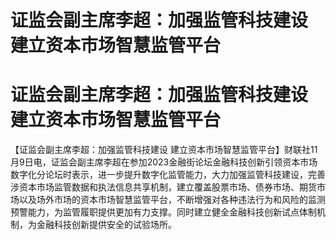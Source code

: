 # 证监会副主席李超：加强监管科技建设 建立资本市场智慧监管平台

# 证监会副主席李超：加强监管科技建设 建立资本市场智慧监管平台

【证监会副主席李超：加强监管科技建设
建立资本市场智慧监管平台】财联社11月9日电，证监会副主席李超在参加2023金融街论坛金融科技创新引领资本市场数字化分论坛时表示，进一步提升数字化监管能力，大力加强监管科技建设，完善涉资本市场监管数据和执法信息共享机制，建立覆盖股票市场、债券市场、期货市场以及场外市场的资本市场智慧监管平台，不断增强对各种违法行为和风险的监测预警能力，为监管履职提供更加有力支撑。同时建立健全金融科技创新试点体制机制，为金融科技创新提供安全的试验场所。


